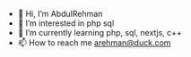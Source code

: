 - 👋 Hi, I’m AbdulRehman
- 👀 I’m interested in php sql
- 🌱 I’m currently learning php, sql, nextjs, c++
- 📫 How to reach me arehman@duck.com

<!---
abdulrehman-mr/abdulrehman-mr is a ✨ special ✨ repository because its `README.md` (this file) appears on your GitHub profile.
You can click the Preview link to take a look at your changes.
--->

